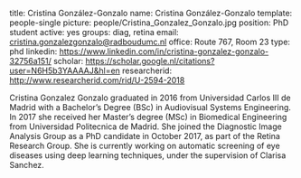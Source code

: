 title: Cristina González-Gonzalo
name: Cristina González-Gonzalo
template: people-single
picture: people/Cristina_Gonzalez_Gonzalo.jpg
position: PhD student
active: yes
groups: diag, retina
email: cristina.gonzalezgonzalo@radboudumc.nl
office: Route 767, Room 23
type: phd
linkedin: https://www.linkedin.com/in/cristina-gonzalez-gonzalo-32756a151/
scholar: https://scholar.google.nl/citations?user=N6H5b3YAAAAJ&hl=en
researcherid: http://www.researcherid.com/rid/U-2594-2018

Cristina Gonzalez Gonzalo graduated in 2016 from Universidad Carlos III de Madrid with a Bachelor’s Degree (BSc) in Audiovisual Systems Engineering. In 2017 she received her Master’s degree (MSc) in Biomedical Engineering from Universidad Politecnica de Madrid. She joined the Diagnostic Image Analysis Group as a PhD candidate in October 2017, as part of the Retina Research Group. She is currently working on automatic screening of eye diseases using deep learning techniques, under the supervision of Clarisa Sanchez.
